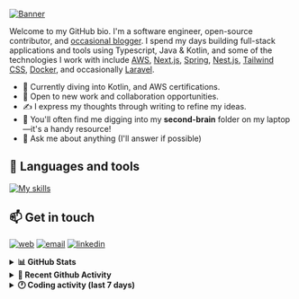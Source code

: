 [![Banner](https://raw.githubusercontent.com/wilfriedago/wilfriedago/main/assets/1.png)][website]

Welcome to my GitHub bio. I'm a software engineer, open-source contributor, and [occasional blogger][blog]. I spend my days building full-stack applications and tools using Typescript, Java & Kotlin, and some of the technologies I work with include [AWS](https://aws.amazon.com/fr/), [Next.js](https://nextjs.org/), [Spring](https://spring.io/), [Nest.js](https://nestjs.com/), [Tailwind CSS](https://github.com/tailwindlabs/tailwindcss), [Docker](https://www.docker.com/), and occasionally [Laravel](https://laravel.com/).

- 🔭 Currently diving into Kotlin, and AWS certifications.
- 👯 Open to new work and collaboration opportunities.
- ✍️ I express my thoughts through writing to refine my ideas.
- 🧠 You'll often find me digging into my **second-brain** folder on my laptop—it's a handy resource!
- 💬 Ask me about anything (I'll answer if possible)

## 🎨 Languages and tools

[![My skills](https://skillicons.dev/icons?i=typescript,js,nodejs,nest,java,kotlin,spring,python,fastapi,django,aws,docker,vscode,idea,tailwind&perline=15)](https://wilfriedago.dev/about#skills)

## 📫 Get in touch
[![web](https://img.shields.io/badge/WEBSITE-12100E?logo=google-earth&color=282A36)][website]
[![email](https://img.shields.io/badge/MAIL-12100E?logo=mailgun&color=282A36)][mail]
[![linkedin](https://img.shields.io/badge/LINKEDIN-12100E?logo=linkedin&color=282A36)][linkedin]


<details>
  <summary><b>📊 GitHub Stats</b></summary>
	<br/>
	<p align="left">
		<img width="49.5%" src="https://github-readme-stats.vercel.app/api?username=wilfriedago&show_icons=true&count_private=true&title_color=10b981&icon_color=10b981&theme=react&hide_border=true&rank_icon=github" />
		<img width="49.5%" src="https://streak-stats.demolab.com/?user=wilfriedago&hide_border=true&theme=react&ring=10b981&fire=fff&currStreakNum=fff&sideLabels=10b981&currStreakLabel=10b981&sideNums=fff" />
	</p>
</details>

<details>
  <summary><b>📅 Recent Github Activity</b></summary>
	<br>

<!--RECENT_ACTIVITY:last_update-->
Last Updated: Saturday, September 14th, 2024, 4:16:29 AM
<!--RECENT_ACTIVITY:last_update_end-->

<!--RECENT_ACTIVITY:start-->
1. ⬆️ Pushed 6 commit(s) to [wilfriedago/dotfiles](https://github.com/wilfriedago/dotfiles)<br>
2. 🔱 Forked [wilfriedago/ios-app](https://github.com/wilfriedago/ios-app) from [ivpn/ios-app](https://github.com/ivpn/ios-app)<br>
3. ⬆️ Pushed 1 commit(s) to [wilfriedago/dotfiles](https://github.com/wilfriedago/dotfiles)<br>
4. 🔱 Forked [wilfriedago/follow](https://github.com/wilfriedago/follow) from [RSSNext/Follow](https://github.com/RSSNext/Follow)<br>
5. ⭐ Starred [RSSNext/Follow](https://github.com/RSSNext/Follow)<br>
<!--RECENT_ACTIVITY:end-->
</details>

<details>
  <summary><b>🕐 Coding activity (last 7 days)</b></summary>
	<br>

<!--START_SECTION:waka-->

```python
Total Time: 34 hrs 35 mins

Text                       5 hrs 20 mins   ███▓░░░░░░░░░░░░░░░░░░░░░   15.27 %
TypeScript                 4 hrs 58 mins   ███▓░░░░░░░░░░░░░░░░░░░░░   14.19 %
Markdown                   3 hrs 26 mins   ██▒░░░░░░░░░░░░░░░░░░░░░░   09.85 %
JSON                       2 hrs 54 mins   ██░░░░░░░░░░░░░░░░░░░░░░░   08.29 %
JavaScript                 2 hrs 23 mins   █▓░░░░░░░░░░░░░░░░░░░░░░░   06.85 %
Groovy                     1 hr 48 mins    █▒░░░░░░░░░░░░░░░░░░░░░░░   05.15 %
Bash                       1 hr 11 mins    █░░░░░░░░░░░░░░░░░░░░░░░░   03.38 %
Java                       1 hr 9 mins     ▓░░░░░░░░░░░░░░░░░░░░░░░░   03.29 %
Git Config                 37 mins         ▒░░░░░░░░░░░░░░░░░░░░░░░░   01.78 %
```

<!--END_SECTION:waka-->
</details>

[website]: https://wilfriedago.dev
[linkedin]: https://linkedin.com/in/wilfriedago
[blog]: https://wilfriedago.dev/blog
[mail]: mailto:me@wilfriedago.dev
